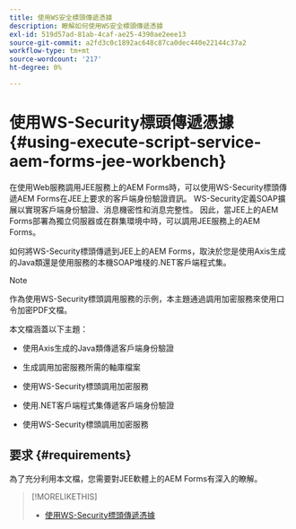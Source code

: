 ```yaml
---
title: 使用WS安全標頭傳遞憑據
description: 瞭解如何使用WS安全標頭傳遞憑據
exl-id: 519d57ad-81ab-4caf-ae25-4390ae2eee13
source-git-commit: a2fd3c0c1892ac648c87ca0dec440e22144c37a2
workflow-type: tm+mt
source-wordcount: '217'
ht-degree: 0%

---
```


# 使用WS-Security標頭傳遞憑據 {#using-execute-script-service-aem-forms-jee-workbench}

在使用Web服務調用JEE服務上的AEM Forms時，可以使用WS-Security標頭傳遞AEM Forms在JEE上要求的客戶端身份驗證資訊。 WS-Security定義SOAP擴展以實現客戶端身份驗證、消息機密性和消息完整性。 因此，當JEE上的AEM Forms部署為獨立伺服器或在群集環境中時，可以調用JEE服務上的AEM Forms。

如何將WS-Security標頭傳遞到JEE上的AEM Forms，取決於您是使用Axis生成的Java類還是使用服務的本機SOAP堆棧的.NET客戶端程式集。

>[!NOTE]
>
>作為使用WS-Security標頭調用服務的示例，本主題通過調用加密服務來使用口令加密PDF文檔。

本文檔涵蓋以下主題：

* 使用Axis生成的Java類傳遞客戶端身份驗證

* 生成調用加密服務所需的軸庫檔案

* 使用WS-Security標頭調用加密服務

* 使用.NET客戶端程式集傳遞客戶端身份驗證

* 使用WS-Security標頭調用加密服務


## 要求 {#requirements}

為了充分利用本文檔，您需要對JEE軟體上的AEM Forms有深入的瞭解。

>[!MORELIKETHIS]
>
>* [使用WS-Security標頭傳遞憑據](assets/passing-credentials-using-ws-security-headers.pdf)

